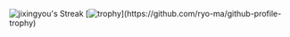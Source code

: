 ![jixingyou's Streak](https://github-readme-streak-stats.herokuapp.com/?user=jixingyou&theme=gruvbox&hide_border=true)
[![trophy](https://github-profile-trophy.vercel.app/?username=jixingyou&theme=gruvbox&column=4&rank=-C,-?)](https://github.com/ryo-ma/github-profile-trophy)
